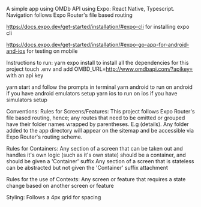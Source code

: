 A simple app using OMDb API using Expo: React Native, Typescript.
Navigation follows Expo Router's file based routing

https://docs.expo.dev/get-started/installation/#expo-cli for installing expo cli

https://docs.expo.dev/get-started/installation/#expo-go-app-for-android-and-ios for testing on mobile

Instructions to run:
yarn expo install to install all the dependencies for this project
touch .env and add OMBD_URL=http://www.omdbapi.com/?apikey= with an api key

yarn start and follow the prompts in terminal
yarn android to run on android if you have android emulators setup
yarn ios to run on ios if you have simulators setup

Conventions:
  Rules for Screens/Features:
    This project follows Expo Router's file based routing, hence; any routes that need to be omitted or grouped have their folder names wrapped by parentheses. E.g (details).
    Any folder added to the app directory will appear on the sitemap and be accessible via Expo Router's routing scheme.

  Rules for Containers: 
    Any section of a screen that can be taken out and handles it's own logic (such as it's own state) should be a container, and should be given a 'Container' suffix
    Any section of a screen that is stateless can be abstracted but not given the 'Container' suffix attachment

  Rules for the use of Contexts:
    Any screen or feature that requires a state change based on another screen or feature

  Styling:
    Follows a 4px grid for spacing